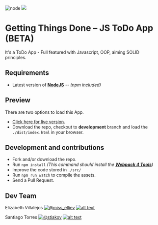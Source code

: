 ![node](https://img.shields.io/node/v/webpack?style=flat-square)
![](https://img.shields.io/badge/beta-development-green?style=flat-square)

# Getting Things Done – JS ToDo App (BETA)
It's a ToDo App - Full featured with Javascript, OOP, aiming SOLID principles.

## Requirements
* Latest version of **[NodeJS](https://nodejs.org/en/)** *-- (npm included)*

## Preview
There are two options to load this App.
* [Click here for live version](http://stiakov.github.io/getting_things_done_app/).
* Download the repo, checkout to **development** branch and load the `./dist/index.html` in your browser.

## Development and contributions

* Fork and/or download the repo.
* Run `npm install` _(This command should install the **[Webpack 4 Tools](https://webpack.js.org/guides/getting-started/)**)_
* Improve the code stored in `./src/`
* Run `npm run watch` to compile the assets.
* Send a Pull Request.

## Dev Team

Elizabeth Villalejos [![@miss_elliev][1.2]][0] [![alt text][6.2]][1]

Santiago Torres [![@stiakov][1.2]][2] [![alt text][6.2]][3]



<!-- SOCIAL icons without padding -->
[1.2]: http://i.imgur.com/wWzX9uB.png (twitter icon without padding)
[6.2]: http://i.imgur.com/9I6NRUm.png (github icon without padding)
<!-- links to your social media accounts -->
[0]: http://www.twitter.com/miss_elliev
[1]: http://www.github.com/misselliev
[2]: http://www.twitter.com/st_iakov
[3]: http://www.github.com/stiakov
<!-- Please don't remove this: Grab your social icons from https://github.com/carlsednaoui/gitsocial -->
